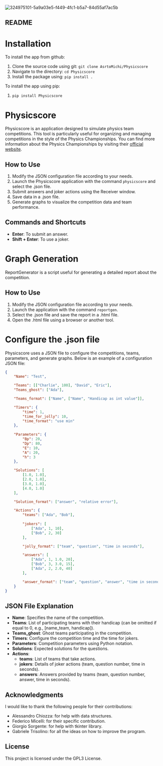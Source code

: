 ![324975101-5a9a03e5-f449-4fc1-b5a7-84d55af7ac5b](https://github.com/user-attachments/assets/e43ec1d7-f717-453d-93bb-3fec66910518)
## README

# Installation

To install the app from github:
1. Clone the source code using git: ```git clone AsrtoMichi/Physicscore```
2. Navigate to the directory: ```cd Physicscore```
3. Install the package using: ```pip install .```

To install the app using pip:
1. ```pip install Physicscore```

# Physicscore

Physicscore is an application designed to simulate physics team competitions. This tool is particularly useful for organizing and managing competitions in the style of the Physics Championships. You can find more information about the Physics Championships by visiting their [official website](https://olifis.org/).

## How to Use

1. Modify the JSON configuration file according to your needs.
2. Launch the Physicscore application with the command ```physicscore``` and select the .json file.
3. Submit answers and joker actions using the Receiver window.
4. Save data in a .json file.
5. Generate graphs to visualize the competition data and team performance.

## Commands and Shortcuts

- **Enter**: To submit an answer.
- **Shift + Enter**: To use a joker.

# Graph Generation

ReportGenerator is a script useful for generating a detailed report about the competition.

## How to Use

1. Modify the JSON configuration file according to your needs.
2. Launch the application with the command ```reportgen```.
3. Select the .json file and save the report in a .html file.
4. Open the .html file using a browser or another tool.

# Configure the .json file

Physicscore uses a JSON file to configure the competitions, teams, parameters, and generate graphs. Below is an example of a configuration JSON file:

```json
{
    "Name": "Test",

    "Teams": [["Charlie", 100], "David", "Eric"],
    "Teams_ghost": ["Ada"],

    "Teams_format": ["Name", ["Name", "Handicap as int value"]],

    "Timers": {
        "time": 1,
        "time_for_jolly": 10,
        "time_format": "use min"
    },
    
    "Parameters": {
        "Bp": 20,
        "Dp": 80,
        "E": 10,
        "A": 20,
        "h": 3
    },

    "Solutions": [
        [1.0, 1.0],
        [2.0, 1.0],
        [3.0, 1.0],
        [4.0, 1.0]
    ],

    "Solution_format": ["answer", "relative error"],

    "Actions": {
        "teams": ["Ada", "Bob"],
        
        "jokers": [
            ["Ada", 1, 10],
            ["Bob", 2, 30]
        ],

        "jolly_format": ["team", "question", "time in seconds"],

        "answers": [
            ["Ada", 1, 1.0, 20],
            ["Bob", 3, 3.0, 15],
            ["Ada", 2, 2.0, 40]
        ],

        "answer_format": ["team", "question", "answer", "time in seconds"]
    }
}
```

## JSON File Explanation

- **Name**: Specifies the name of the competition.
- **Teams**: List of participating teams with their handicap (can be omitted if equal to 0, e.g., [name_team, handicap]).
- **Teams_ghost**: Ghost teams participating in the competition.
- **Timers**: Configure the competition time and the time for jokers.
- **Parameters**: Competition parameters using Python notation.
- **Solutions**: Expected solutions for the questions.
- **Actions**:
  - **teams**: List of teams that take actions.
  - **jokers**: Details of joker actions (team, question number, time in seconds).
  - **answers**: Answers provided by teams (team, question number, answer, time in seconds).

## Acknowledgments 

I would like to thank the following people for their contributions:
- Alessandro Chiozza: for help with data structures.
- Federico Micelli: for their specific contribution.
- Giorgio Sorgente: for help with tkinter library.
- Gabriele Trisolino: for all the ideas on how to improve the program.

## License
This project is licensed under the GPL3 License.

